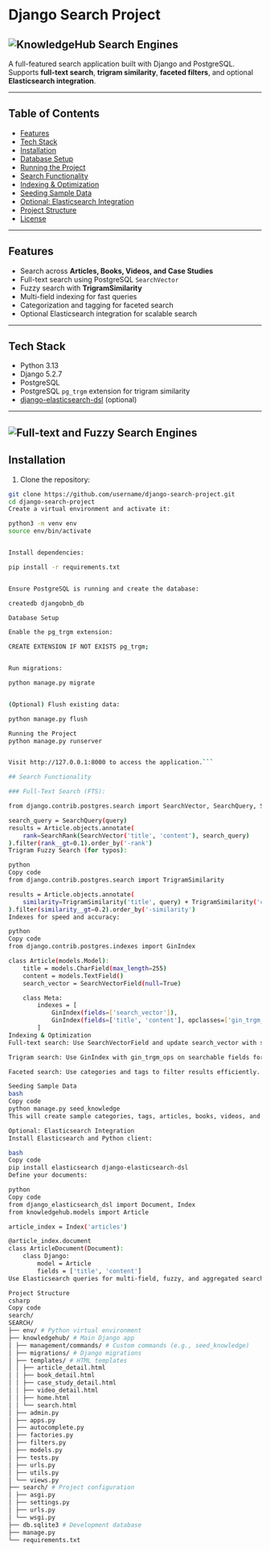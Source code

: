 # Django Search Project
## ![KnowledgeHub Search Engines](templates/knowledgehub.png)

A full-featured search application built with Django and PostgreSQL. Supports **full-text search**, **trigram similarity**, **faceted filters**, and optional **Elasticsearch integration**.

---

## **Table of Contents**

- [Features](#features)  
- [Tech Stack](#tech-stack)  
- [Installation](#installation)  
- [Database Setup](#database-setup)  
- [Running the Project](#running-the-project)  
- [Search Functionality](#search-functionality)  
- [Indexing & Optimization](#indexing--optimization)  
- [Seeding Sample Data](#seeding-sample-data)  
- [Optional: Elasticsearch Integration](#optional-elasticsearch-integration)  
- [Project Structure](#project-structure)  
- [License](#license)  

---

## **Features**

- Search across **Articles, Books, Videos, and Case Studies**  
- Full-text search using PostgreSQL `SearchVector`  
- Fuzzy search with **TrigramSimilarity**  
- Multi-field indexing for fast queries  
- Categorization and tagging for faceted search  
- Optional Elasticsearch integration for scalable search  

---

## **Tech Stack**

- Python 3.13  
- Django 5.2.7  
- PostgreSQL
- PostgreSQL `pg_trgm` extension for trigram similarity  
- [django-elasticsearch-dsl](https://django-elasticsearch-dsl.readthedocs.io/en/latest/) (optional)  

---

## ![Full-text and Fuzzy Search Engines](templates/search_engine.png)

## **Installation**

1. Clone the repository:

```bash
git clone https://github.com/username/django-search-project.git
cd django-search-project
Create a virtual environment and activate it:

python3 -m venv env
source env/bin/activate


Install dependencies:

pip install -r requirements.txt


Ensure PostgreSQL is running and create the database:

createdb djangobnb_db

Database Setup

Enable the pg_trgm extension:

CREATE EXTENSION IF NOT EXISTS pg_trgm;


Run migrations:

python manage.py migrate


(Optional) Flush existing data:

python manage.py flush

Running the Project
python manage.py runserver


Visit http://127.0.0.1:8000 to access the application.```

## Search Functionality

### Full-Text Search (FTS):

from django.contrib.postgres.search import SearchVector, SearchQuery, SearchRank

search_query = SearchQuery(query)
results = Article.objects.annotate(
    rank=SearchRank(SearchVector('title', 'content'), search_query)
).filter(rank__gt=0.1).order_by('-rank')
Trigram Fuzzy Search (for typos):

python
Copy code
from django.contrib.postgres.search import TrigramSimilarity

results = Article.objects.annotate(
    similarity=TrigramSimilarity('title', query) + TrigramSimilarity('content', query)
).filter(similarity__gt=0.2).order_by('-similarity')
Indexes for speed and accuracy:

python
Copy code
from django.contrib.postgres.indexes import GinIndex

class Article(models.Model):
    title = models.CharField(max_length=255)
    content = models.TextField()
    search_vector = SearchVectorField(null=True)

    class Meta:
        indexes = [
            GinIndex(fields=['search_vector']),
            GinIndex(fields=['title', 'content'], opclasses=['gin_trgm_ops']),
        ]
Indexing & Optimization
Full-text search: Use SearchVectorField and update search_vector with signals or management commands.

Trigram search: Use GinIndex with gin_trgm_ops on searchable fields for fast fuzzy searches.

Faceted search: Use categories and tags to filter results efficiently.

Seeding Sample Data
bash
Copy code
python manage.py seed_knowledge
This will create sample categories, tags, articles, books, videos, and case studies for testing search functionality.

Optional: Elasticsearch Integration
Install Elasticsearch and Python client:

bash
Copy code
pip install elasticsearch django-elasticsearch-dsl
Define your documents:

python
Copy code
from django_elasticsearch_dsl import Document, Index
from knowledgehub.models import Article

article_index = Index('articles')

@article_index.document
class ArticleDocument(Document):
    class Django:
        model = Article
        fields = ['title', 'content']
Use Elasticsearch queries for multi-field, fuzzy, and aggregated searches.

Project Structure
csharp
Copy code
search/
SEARCH/
├── env/ # Python virtual environment
├── knowledgehub/ # Main Django app
│ ├── management/commands/ # Custom commands (e.g., seed_knowledge)
│ ├── migrations/ # Django migrations
│ ├── templates/ # HTML templates
│ │ ├── article_detail.html
│ │ ├── book_detail.html
│ │ ├── case_study_detail.html
│ │ ├── video_detail.html
│ │ ├── home.html
│ │ └── search.html
│ ├── admin.py
│ ├── apps.py
│ ├── autocomplete.py
│ ├── factories.py
│ ├── filters.py
│ ├── models.py
│ ├── tests.py
│ ├── urls.py
│ ├── utils.py
│ └── views.py
├── search/ # Project configuration
│ ├── asgi.py
│ ├── settings.py
│ ├── urls.py
│ └── wsgi.py
├── db.sqlite3 # Development database
├── manage.py
└── requirements.txt





